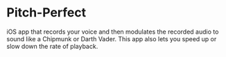 # Pitch-Perfect

iOS app that records your voice and then modulates the recorded audio to sound like a Chipmunk or Darth Vader. This app also lets you speed up or slow down the rate of playback.
